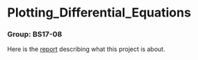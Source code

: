 # Plotting_Differential_Equations
### Group: BS17-08
Here is the [report](https://docs.google.com/document/d/1z0H_bBe3kcekgPnnWfQiQFHUj2Nq5pnj-WGgx3vOkKE/edit?usp=sharing) describing what this project is about.
